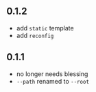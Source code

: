 ## 0.1.2

* add `static` template
* add `reconfig`

## 0.1.1

* no longer needs blessing
* `--path` renamed to `--root`
